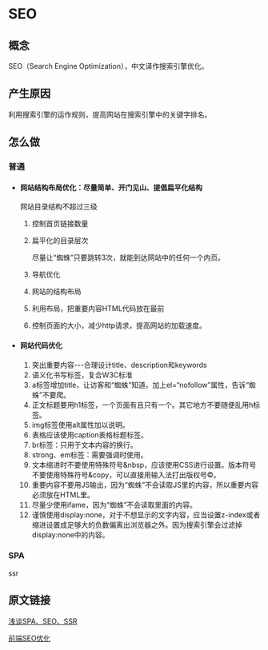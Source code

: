 # SEO



## 概念

SEO（Search Engine Optimization），中文译作搜索引擎优化。



## 产生原因

利用搜索引擎的运作规则，提高网站在搜索引擎中的关键字排名。



## 怎么做

### 普通

- #### 网站结构布局优化：尽量简单、开门见山、提倡扁平化结构

  网站目录结构不超过三级

  1. 控制首页链接数量

  2. 扁平化的目录层次

     尽量让“蜘蛛”只要跳转3次，就能到达网站中的任何一个内页。

  3. 导航优化

  4. 网站的结构布局

  5. 利用布局，把重要内容HTML代码放在最前

  6. 控制页面的大小，减少http请求，提高网站的加载速度。

     

  

- #### 网站代码优化

  1. 突出重要内容---合理设计title、description和keywords
  2. 语义化书写标签，复合W3C标准
  3. a标签增加title，让访客和“蜘蛛”知道。加上el=“nofollow”属性，告诉“蜘蛛”不要爬。
  4. 正文标题要用h1标签，一个页面有且只有一个。其它地方不要随便乱用h标签。
  5. img标签使用alt属性加以说明。
  6. 表格应该使用caption表格标题标签。
  7. br标签：只用于文本内容的换行。
  8. strong、em标签：需要强调时使用。
  9. 文本缩进时不要使用特殊符号&nbsp，应该使用CSS进行设置。版本符号不要使用特殊符号&copy，可以直接用输入法打出版权号©。
  10. 重要内容不要用JS输出，因为“蜘蛛”不会读取JS里的内容，所以重要内容必须放在HTML里。
  11. 尽量少使用ifame，因为“蜘蛛”不会读取里面的内容。
  12. 谨慎使用display:none，对于不想显示的文字内容，应当设置z-index或者缩进设置成足够大的负数偏离出浏览器之外。因为搜索引擎会过滤掉display:none中的内容。



### SPA

ssr



## 原文链接

[浅谈SPA、SEO、SSR](https://www.jianshu.com/p/fcb98533bc18)

[前端SEO优化](https://juejin.im/post/5cb5427ff265da03b4460751)